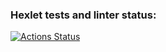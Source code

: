 ### Hexlet tests and linter status:
[![Actions Status](https://github.com/ayshvab/devops-for-programmers-project-77/actions/workflows/hexlet-check.yml/badge.svg)](https://github.com/ayshvab/devops-for-programmers-project-77/actions)